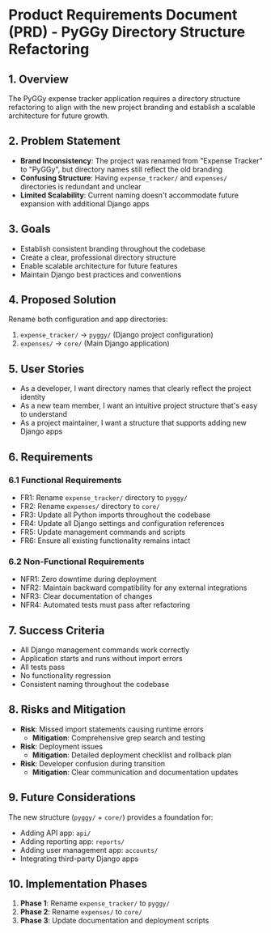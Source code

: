 # Product Requirements Document (PRD) - PyGGy Directory Structure Refactoring

## 1. Overview
The PyGGy expense tracker application requires a directory structure refactoring to align with the new project branding and establish a scalable architecture for future growth.

## 2. Problem Statement
- **Brand Inconsistency**: The project was renamed from "Expense Tracker" to "PyGGy", but directory names still reflect the old branding
- **Confusing Structure**: Having `expense_tracker/` and `expenses/` directories is redundant and unclear
- **Limited Scalability**: Current naming doesn't accommodate future expansion with additional Django apps

## 3. Goals
- Establish consistent branding throughout the codebase
- Create a clear, professional directory structure
- Enable scalable architecture for future features
- Maintain Django best practices and conventions

## 4. Proposed Solution
Rename both configuration and app directories:
1. `expense_tracker/` → `pyggy/` (Django project configuration)
2. `expenses/` → `core/` (Main Django application)

## 5. User Stories
- As a developer, I want directory names that clearly reflect the project identity
- As a new team member, I want an intuitive project structure that's easy to understand
- As a project maintainer, I want a structure that supports adding new Django apps

## 6. Requirements

### 6.1 Functional Requirements
- FR1: Rename `expense_tracker/` directory to `pyggy/`
- FR2: Rename `expenses/` directory to `core/`
- FR3: Update all Python imports throughout the codebase
- FR4: Update all Django settings and configuration references
- FR5: Update management commands and scripts
- FR6: Ensure all existing functionality remains intact

### 6.2 Non-Functional Requirements
- NFR1: Zero downtime during deployment
- NFR2: Maintain backward compatibility for any external integrations
- NFR3: Clear documentation of changes
- NFR4: Automated tests must pass after refactoring

## 7. Success Criteria
- All Django management commands work correctly
- Application starts and runs without import errors
- All tests pass
- No functionality regression
- Consistent naming throughout the codebase

## 8. Risks and Mitigation
- **Risk**: Missed import statements causing runtime errors
  - **Mitigation**: Comprehensive grep search and testing
- **Risk**: Deployment issues
  - **Mitigation**: Detailed deployment checklist and rollback plan
- **Risk**: Developer confusion during transition
  - **Mitigation**: Clear communication and documentation updates

## 9. Future Considerations
The new structure (`pyggy/` + `core/`) provides a foundation for:
- Adding API app: `api/`
- Adding reporting app: `reports/`
- Adding user management app: `accounts/`
- Integrating third-party Django apps

## 10. Implementation Phases
1. **Phase 1**: Rename `expense_tracker/` to `pyggy/`
2. **Phase 2**: Rename `expenses/` to `core/`
3. **Phase 3**: Update documentation and deployment scripts